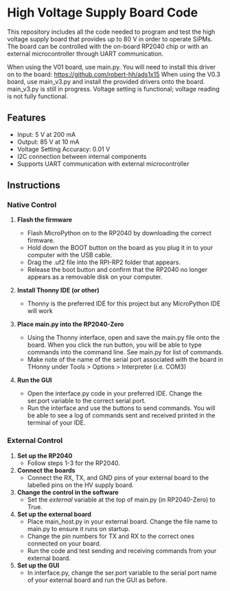 # High Voltage Supply Board Code 
This repository includes all the code needed to program and test the high voltage supply board that provides up to 80 V in order to operate SiPMs. The board can be controlled with the on-board RP2040 chip or with an external microcontroller through UART communication.

When using the V01 board, use main.py.  You will need to install this driver on to the board: https://github.com/robert-hh/ads1x15
When using the V0.3  board, use main_v3.py and install the provided drivers onto the board. main_v3.py is still in progress. Voltage setting is functional; voltage reading is not fully functional.


## Features
  - Input: 5 V at 200 mA
  - Output: 85 V at 10 mA
  - Voltage Setting Accuracy: 0.01 V
  - I2C connection between internal components
  - Supports UART communication with external microcontroller
    
## Instructions

### Native Control
1. **Flash the firmware**
    - Flash MicroPython on to the RP2040 by downloading the correct firmware.
    - Hold down the BOOT button on the board as you plug it in to your computer with the USB cable.
    - Drag the .uf2 file into the RPI-RP2 folder that appears.
    - Release the boot button and confirm that the RP2040 no longer appears as a removable disk on your computer.

2. **Install Thonny IDE (or other)**
    - Thonny is the preferred IDE for this project but any MicroPython IDE will work

3. **Place main.py into the RP2040-Zero**
    - Using the Thonny interface, open and save the main.py file onto the board. When you click the run button, you will be able to type commands into the command line. See main.py for list of commands.
    - Make note of the name of the serial port associated with the board in THonny under Tools > Options > Interpreter (i.e. COM3)

4. **Run the GUI**
    - Open the interface.py code in your preferred IDE. Change the ser.port variable to the correct serial port.
    - Run the interface and use the buttons to send commands. You will be able to see a log of commands sent and received printed in the terminal of your IDE.

### External Control
1. **Set up the RP2040**
     - Follow steps 1-3 for the RP2040.
2. **Connect the boards**
     - Connect the RX, TX, and GND pins of your external board to the labelled pins on the HV supply board.
3. **Change the control in the software**
     - Set the *external* variable at the top of main.py (in RP2040-Zero) to True.
4. **Set up the external board**
     -  Place main_host.py in your external board. Change the file name to main.py to ensure it runs on startup.
     -  Change the pin numbers for TX and RX to the correct ones connected on your board.
     -  Run the code and test sending and receiving commands from your external board. 
4. **Set up the GUI**
     - In interface.py, change the ser.port variable to the serial port name of your external board and run the GUI as before. 
